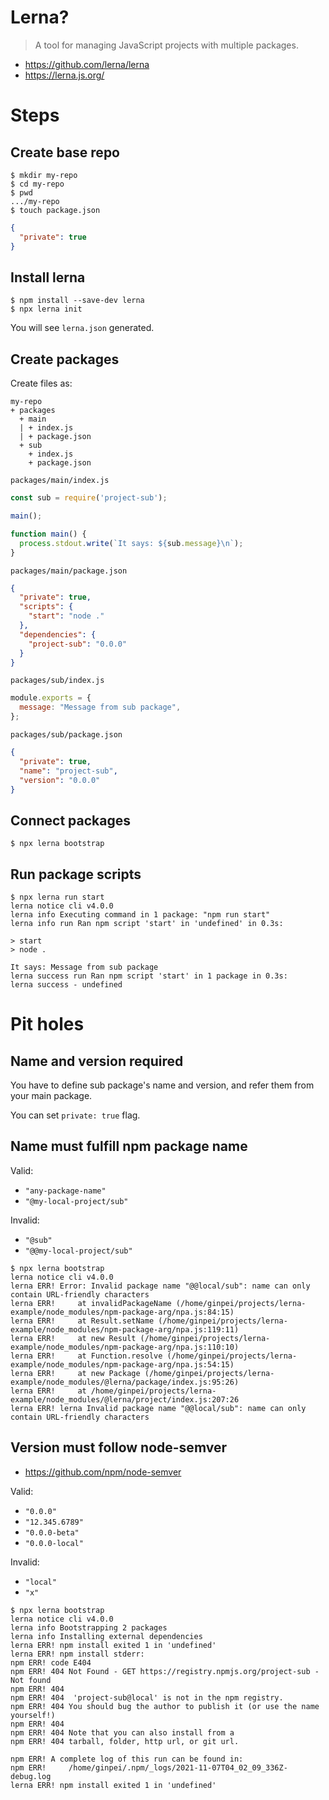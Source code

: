 # Lerna?

>  A tool for managing JavaScript projects with multiple packages.

- https://github.com/lerna/lerna
- https://lerna.js.org/

# Steps

## Create base repo

```console
$ mkdir my-repo
$ cd my-repo
$ pwd
.../my-repo
$ touch package.json
```

```json
{
  "private": true
}
```

## Install lerna

```console
$ npm install --save-dev lerna
$ npx lerna init
```

You will see `lerna.json` generated.

## Create packages

Create files as:

```
my-repo
+ packages
  + main
  | + index.js
  | + package.json
  + sub
    + index.js
    + package.json
```

`packages/main/index.js`

```js
const sub = require('project-sub');

main();

function main() {
  process.stdout.write(`It says: ${sub.message}\n`);
}
```

`packages/main/package.json`

```json
{
  "private": true,
  "scripts": {
    "start": "node ."
  },
  "dependencies": {
    "project-sub": "0.0.0"
  }
}
```

`packages/sub/index.js`

```js
module.exports = {
  message: "Message from sub package",
};
```

`packages/sub/package.json`

```json
{
  "private": true,
  "name": "project-sub",
  "version": "0.0.0"
}
```

## Connect packages

```console
$ npx lerna bootstrap
```

## Run package scripts

```console
$ npx lerna run start
lerna notice cli v4.0.0
lerna info Executing command in 1 package: "npm run start"
lerna info run Ran npm script 'start' in 'undefined' in 0.3s:

> start
> node .

It says: Message from sub package
lerna success run Ran npm script 'start' in 1 package in 0.3s:
lerna success - undefined
```

# Pit holes

## Name and version required

You have to define sub package's name and version, and refer them from your main package.

You can set `private: true` flag.

## Name must fulfill npm package name

Valid:

- `"any-package-name"`
- `"@my-local-project/sub"`

Invalid:

- `"@sub"`
- `"@@my-local-project/sub"`

```console
$ npx lerna bootstrap
lerna notice cli v4.0.0
lerna ERR! Error: Invalid package name "@@local/sub": name can only contain URL-friendly characters
lerna ERR!     at invalidPackageName (/home/ginpei/projects/lerna-example/node_modules/npm-package-arg/npa.js:84:15)
lerna ERR!     at Result.setName (/home/ginpei/projects/lerna-example/node_modules/npm-package-arg/npa.js:119:11)
lerna ERR!     at new Result (/home/ginpei/projects/lerna-example/node_modules/npm-package-arg/npa.js:110:10)
lerna ERR!     at Function.resolve (/home/ginpei/projects/lerna-example/node_modules/npm-package-arg/npa.js:54:15)
lerna ERR!     at new Package (/home/ginpei/projects/lerna-example/node_modules/@lerna/package/index.js:95:26)
lerna ERR!     at /home/ginpei/projects/lerna-example/node_modules/@lerna/project/index.js:207:26
lerna ERR! lerna Invalid package name "@@local/sub": name can only contain URL-friendly characters
```

## Version must follow node-semver

- https://github.com/npm/node-semver

Valid:

- `"0.0.0"`
- `"12.345.6789"`
- `"0.0.0-beta"`
- `"0.0.0-local"`

Invalid:

- `"local"`
- `"x"`

```console
$ npx lerna bootstrap
lerna notice cli v4.0.0
lerna info Bootstrapping 2 packages
lerna info Installing external dependencies
lerna ERR! npm install exited 1 in 'undefined'
lerna ERR! npm install stderr:
npm ERR! code E404
npm ERR! 404 Not Found - GET https://registry.npmjs.org/project-sub - Not found
npm ERR! 404 
npm ERR! 404  'project-sub@local' is not in the npm registry.
npm ERR! 404 You should bug the author to publish it (or use the name yourself!)
npm ERR! 404 
npm ERR! 404 Note that you can also install from a
npm ERR! 404 tarball, folder, http url, or git url.

npm ERR! A complete log of this run can be found in:
npm ERR!     /home/ginpei/.npm/_logs/2021-11-07T04_02_09_336Z-debug.log
lerna ERR! npm install exited 1 in 'undefined'
```
